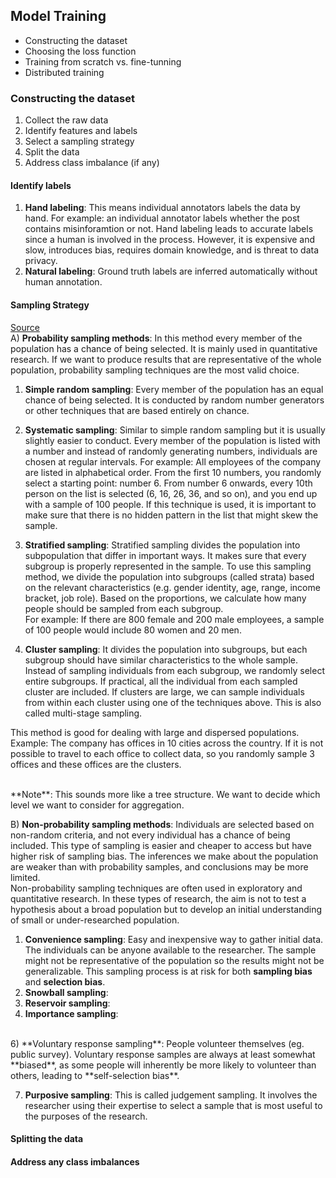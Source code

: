 ## Model Training

- Constructing the dataset
- Choosing the loss function
- Training from scratch vs. fine-tunning
- Distributed training

### Constructing the dataset

1) Collect the raw data
2) Identify features and labels
3) Select a sampling strategy
4) Split the data
5) Address class imbalance (if any)

#### Identify labels

1) **Hand labeling**: This means individual annotators labels the data by hand. For example:
   an individual annotator labels whether the post contains misinforamtion or not. Hand labeling leads to
   accurate labels since a human is involved in the process. However, it is expensive and slow, introduces bias,
   requires domain knowledge, and is threat to data privacy.
2) **Natural labeling**: Ground truth labels are inferred automatically without human annotation.

#### Sampling Strategy

[Source](https://www.scribbr.com/methodology/sampling-methods/) <br />
A) **Probability sampling methods**: In this method every member of the population has a chance of being selected. It
is mainly used in quantitative research. If we want to produce results that are representative of the whole population,
probability sampling techniques are the most valid choice.

1) **Simple random sampling**: Every member of the population has an equal chance of being selected. It is conducted by
   random number generators or other techniques that are based entirely on chance.

2) **Systematic sampling**: Similar to simple random sampling but it is usually slightly easier to conduct. Every member
   of the population is listed with a number and instead of randomly generating numbers, individuals are chosen at
   regular
   intervals. For example: All employees of the company are listed in alphabetical order. From the first 10 numbers, you
   randomly select a starting point: number 6. From number 6 onwards, every 10th person on the list is selected (6, 16,
   26,
   36, and so on), and you end up with a sample of 100 people.
   If this technique is used, it is important to make sure that there is no hidden pattern in the list that might skew
   the
   sample.

3) **Stratified sampling**: Stratified sampling divides the population into subpopulation that differ in important ways.
   It makes sure that every subgroup is properly represented in the sample. To use this sampling method, we divide the
   population into subgroups (called strata) based on the relevant characteristics (e.g. gender identity, age, range,
   income bracket, job role). Based on the proportions, we calculate how many people should be sampled from each
   subgroup.
   <br />
   For example: If there are 800 female and 200 male employees, a sample of 100 people would include 80 women and 20
   men.


4) **Cluster sampling**: It divides the population into subgroups, but each subgroup should have similar characteristics
   to the whole sample. Instead of sampling individuals from each subgroup, we randomly select entire subgroups. If
   practical, all the individual from each sampled cluster are included. If clusters are large, we can sample
   individuals
   from within each cluster using one of the techniques above. This is also called multi-stage sampling.

This method is good for dealing with large and dispersed populations. <br />
Example: The company has offices in 10 cities across the country. If it is not possible to travel to each office to
collect data, so you randomly sample 3 offices and these offices are the clusters.

<br />
**Note**: This sounds more like a tree structure. We want to decide which level we want to consider for aggregation.
<br />

B) **Non-probability sampling methods**: Individuals are selected based on non-random criteria, and not every individual
has a chance of being included.
This type of sampling is easier and cheaper to access but have higher risk of sampling bias. The inferences we make
about the population are weaker than with probability samples, and conclusions may be more limited.
<br />
Non-probability sampling techniques are often used in exploratory and quantitative research. In these types of research,
the aim is not to test a hypothesis about a broad population but to develop an initial understanding of small or
under-researched population.

1) **Convenience sampling**: Easy and inexpensive way to gather initial data. The individuals can be anyone available to
   the researcher. The sample might not be representative of the population so the results might not be generalizable.
   This sampling process is at risk for both **sampling bias** and **selection bias**.
   <br />
2) **Snowball sampling**:
4) **Reservoir sampling**:
5) **Importance sampling**:

<br />
6) **Voluntary response sampling**: People volunteer themselves (eg. public survey). Voluntary response samples are
always at least somewhat **biased**, as some people will inherently be more likely to volunteer than others, leading to 
**self-selection bias**.

7) **Purposive sampling**: This is called judgement sampling. It involves the researcher using their expertise to select
   a sample that is most useful to the purposes of the research.
   <br />

#### Splitting the data

#### Address any class imbalances